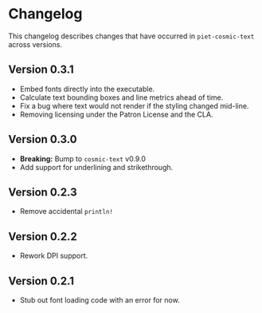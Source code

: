 # Changelog

This changelog describes changes that have occurred in `piet-cosmic-text` across versions.

## Version 0.3.1

- Embed fonts directly into the executable.
- Calculate text bounding boxes and line metrics ahead of time.
- Fix a bug where text would not render if the styling changed mid-line.
- Removing licensing under the Patron License and the CLA.

## Version 0.3.0

- **Breaking:** Bump to `cosmic-text` v0.9.0
- Add support for underlining and strikethrough.

## Version 0.2.3

- Remove accidental `println!`

## Version 0.2.2

- Rework DPI support.

## Version 0.2.1

- Stub out font loading code with an error for now.
